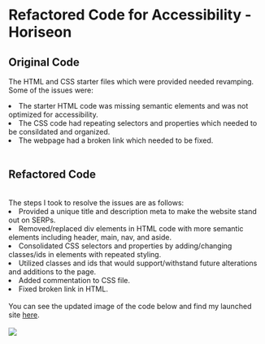 # Refactored Code for Accessibility - Horiseon

## Original Code
The HTML and CSS starter files which were provided needed revamping. Some of the issues were:
<br>
<li>The starter HTML code was missing semantic elements and was not optimized for accessibility.
<li>The CSS code had repeating selectors and properties which needed to be consildated and organized.
<li>The webpage had a broken link which needed to be fixed.
<br>
<br>

## Refactored Code

<br>
 The steps I took to resolve the issues are as follows:
<br>
<li>Provided a unique title and description meta to make the website stand out on SERPs.
<li>Removed/replaced div elements in HTML code with more semantic elements including header, main, nav, and aside.
<li>Consolidated CSS selectors and properties by adding/changing classes/ids in elements with repeated styling.
<li>Utilized classes and ids that would support/withstand future alterations and additions to the page.
<li>Added commentation to CSS file.
<li>Fixed broken link in HTML.
<br><br>
You can see the updated image of the code below and find my launched site <a href="https://brodi-xx.github.io/Module-1-Challenge/">here</a>.
<br>
<br>
<img src = /Users/brodi/bootcamp/challenges/Module-1-Challenge/assets/images/Code-Screen-Shot.png>
